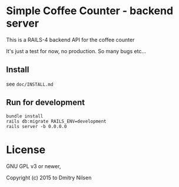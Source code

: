 # Simple Coffee Counter - backend server

This is a RAILS-4 backend API for the coffee counter

It's just a test for now, no production. So many bugs etc...

## Install

see `doc/INSTALL.md`

## Run for development

```
bundle install
rails db:migrate RAILS_ENV=development
rails server -b 0.0.0.0
```

# License

GNU GPL v3 or newer,

Copyright (c) 2015 to Dmitry Nilsen
